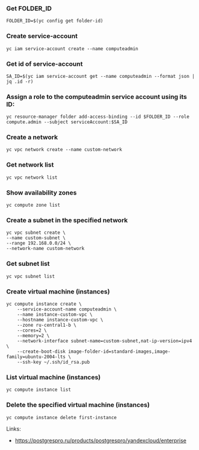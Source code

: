 ### Get FOLDER_ID
```
FOLDER_ID=$(yc config get folder-id)
```

### Create service-account
```
yc iam service-account create --name computeadmin
```

### Get id of service-account
```
SA_ID=$(yc iam service-account get --name computeadmin --format json | jq .id -r)
```

### Assign a role to the computeadmin service account using its ID:
```
yc resource-manager folder add-access-binding --id $FOLDER_ID --role compute.admin --subject serviceAccount:$SA_ID
```

### Create a network
```
yc vpc network create --name custom-network
```

### Get network list
```
yc vpc network list
```

### Show availability zones
```
yc compute zone list
```

### Create a subnet in the specified network
```
yc vpc subnet create \
--name custom-subnet \
--range 192.168.0.0/24 \
--network-name custom-network
```

### Get subnet list
```
yc vpc subnet list
```

### Create virtual machine (instances)
```
yc compute instance create \
    --service-account-name computeadmin \
    --name instance-custom-vpc \
    --hostname instance-custom-vpc \
    --zone ru-central1-b \
    --cores=2 \
    --memory=2 \
    --network-interface subnet-name=custom-subnet,nat-ip-version=ipv4 \
    --create-boot-disk image-folder-id=standard-images,image-family=ubuntu-2004-lts \
    --ssh-key ~/.ssh/id_rsa.pub
```

### List virtual machine (instances)
```
yc compute instance list
```

### Delete the specified virtual machine (instances)
```
yc compute instance delete first-instance
```

Links:
 - https://postgrespro.ru/products/postgrespro/yandexcloud/enterprise